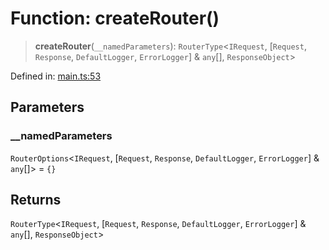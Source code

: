 # Function: createRouter()

> **createRouter**(`__namedParameters`): `RouterType`\<`IRequest`, \[`Request`, `Response`, `DefaultLogger`, `ErrorLogger`\] & `any`[], `ResponseObject`\>

Defined in: [main.ts:53](https://github.com/kaibun/appwrite-fn-router/blob/8b464f8f7ad1b05ec409c766c21fbcb06610255d/src/main.ts#L53)

## Parameters

### \_\_namedParameters

`RouterOptions`\<`IRequest`, \[`Request`, `Response`, `DefaultLogger`, `ErrorLogger`\] & `any`[]\> = `{}`

## Returns

`RouterType`\<`IRequest`, \[`Request`, `Response`, `DefaultLogger`, `ErrorLogger`\] & `any`[], `ResponseObject`\>
